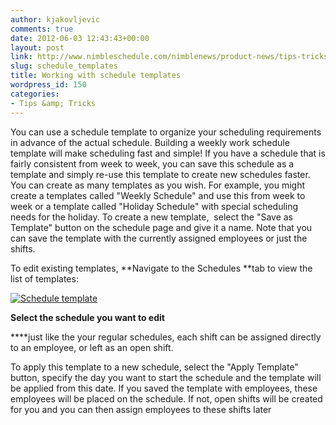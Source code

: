```yaml
---
author: kjakovljevic
comments: true
date: 2012-06-03 12:43:43+00:00
layout: post
link: http://www.nimbleschedule.com/nimblenews/product-news/tips-tricks/schedule_templates/
slug: schedule_templates
title: Working with schedule templates
wordpress_id: 150
categories:
- Tips &amp; Tricks
---
```


You can use a schedule template to organize your scheduling requirements in advance of the actual schedule. Building a weekly work schedule template will make scheduling fast and simple!
If you have a schedule that is fairly consistent from week to week, you can save this schedule as a template and simply re-use this template to create new schedules faster.
You can create as many templates as you wish. For example, you might create a templates called "Weekly Schedule" and use this from week to week or a template called "Holiday Schedule" with special scheduling needs for the holiday. To create a new template,  select the "Save as Template" button on the schedule page and give it a name. Note that you can save the template with the currently assigned employees or just the shifts.

To edit existing templates, **Navigate to the Schedules **tab to view the list of templates:

[![Schedule template](http://www.nimbleschedule.com/wp-content/uploads/2012/06/template_list1-1024x212.png)](http://www.nimbleschedule.com/wp-content/uploads/2012/06/template_list1-1024x212.png)

**Select the schedule you want to edit**

****just like the your regular schedules, each shift can be assigned directly to an employee, or left as an open shift.

To apply this template to a new schedule, select the "Apply Template" button, specify the day you want to start the schedule and the template will be applied from this date. If you saved the template with employees, these employees will be placed on the schedule. If not, open shifts will be created for you and you can then assign employees to these shifts later
